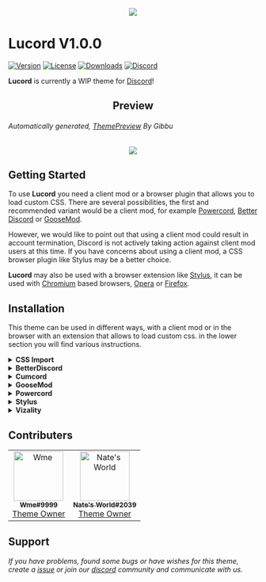<p align="center">
  <img src="https://media.discordapp.net/attachments/1004747971390361702/1011054772201193573/highres-text-logo.png">
</p>

# Lucord V1.0.0

[![Version](https://img.shields.io/github/manifest-json/v/WmeDiscord/Lucord?color=14071B&labelColor=2E343E&label=Version&logo=Github&style=for-the-badge)](.github/docs/changelog.md)
[![License](https://img.shields.io/github/license/WmeDiscord/Lucord?color=14071B&labelColor=2E343E&label=License&logo=Github&style=for-the-badge)](license)
[![Downloads](https://img.shields.io/github/downloads/WmeDiscord/Lucord/total?color=14071B&labelColor=2E343E&label=Downloads&logo=Github&style=for-the-badge)](https://github.com/WmeDiscord/Lucord/releases)
[![Discord](https://img.shields.io/discord/1010365335200874627?color=14071B&labelColor=2E343E&label=Discord&logo=Discord&logoColor=fff&style=for-the-badge)](https://discord.gg/FRKDn98rgv)

**Lucord** is currently a WIP theme for [Discord](https://discord.com)!

<h2 align="center">Preview</h2>   

###### Automatically generated, [ThemePreview](https://github.com/Gibbu/ThemePreview) By Gibbu   

<p align="center">
<img src="https://lucord.wmeluna.com/Assets/screenshot.png">
</p>
  
## Getting Started

To use **Lucord** you need a client mod or a browser plugin that allows you to load custom CSS. There are several possibilities, the first and recommended variant would be a client mod, for example [Powercord](https://github.com/powercord-org/powercord), [Better Discord](https://github.com/BetterDiscord/BetterDiscord) or [GooseMod](https://github.com/GooseMod/GooseMod).

However, we would like to point out that using a client mod could result in account termination, Discord is not actively taking action against client mod users at this time. If you have concerns about using a client mod, a CSS browser plugin like Stylus may be a better choice.

**Lucord** may also be used with a browser extension like [Stylus](https://github.com/openstyles/stylus), it can be used with [Chromium](https://github.com/chromium/chromium) based browsers, [Opera](https://addons.opera.com/en/extensions/details/stylus/) or [Firefox](https://addons.mozilla.org/de/firefox/addon/styl-us/).

## Installation

This theme can be used in different ways, with a client mod or in the browser with an extension that allows to load custom css. in the lower section you will find various instructions.

<!-- CSS Import -->
<details>
<summary><b>CSS Import</b></summary>

* **Step 1:** Copy the Import link:

* **Step 2:** Paste the code above your theme code or load it via Quick CSS.

```css
@import url("http://lucord.wmeluna.com/Clients/lucord.theme.css");
```
</details>

<!-- BetterDiscord -->
<details>
<summary><b>BetterDiscord</b></summary>

* **Step 1:** Go to [releases](https://github.com/WmeDiscord/Lucord/releases) tab of this repo.

* **Step 2:** Click on the `lucord.theme.css` file to download it.

* **Step 3:** Paste the downloaded file inside your **BetterDiscord**'s themes folder.
</details>

<!-- Cumcord -->
<details>
<summary><b>Cumcord</b></summary>

* **Step 1:** Install the [Cumstain](https://github.com/yellowsink/cc-plugins) plugin for Cumcord.

* **Step 2:** Open the new theme option which appears in the settings.

* **Step 3:** Install the theme with this link:
```
http://lucord.wmeluna.com/Clients/lucord.theme.css
```

* **Optional:** Add theme store repo link:
```
http://lucord.wmeluna.com
```
</details>

<!-- GooseMod -->
<details>
<summary><b>GooseMod</b></summary>

* **Step 1:** Go to the themes store in **GooseMod** and search for "**Lucord**".

* **Step 2:** Press the install button.
</details>

<!-- Powercord -->
<details>
<summary><b>Powercord</b></summary>

* **Step 1:** Open **Command Prompt** / **Terminal**

* **Step 2:** Paste the below code in your terminal:

```bash
cd powercord/src/Powercord/themes
```

```bash
git clone https://github.com/wmediscord/Lucord.git
```
</details>

<!-- Stylus -->
<details>
<summary><b>Stylus</b></summary>

* **Step 1:** Install the [**Stylus**](https://add0n.com/stylus.html) extension for [Chrome](https://chrome.google.com/webstore/detail/stylus/clngdbkpkpeebahjckkjfobafhncgmne) / [Firefox](https://addons.mozilla.org/en-US/firefox/addon/styl-us/) / [Opera](https://github.com/openstyles/stylus/wiki/Opera,-Outdated-Stylus).

* **Step 2:** After installing, head over to [this link](https://github.com/wmediscord/Lucord/releases/latest/download/Lucord.user.css).

* **Step 3:** Press the "**Install Style**" button.
</details>

<!-- Vizality -->
<details>
<summary><b>Vizality</b></summary>

* **Step 1:** Open **Command Prompt** / **Terminal**

* **Step 2:** Paste the below code in your terminal:

```bash
cd vizality/addons/themes && git clone http://lucord.wmeluna.com
```
</details>

## Contributers

<table align="center">
  <tr>
    <td align="center">
      <a href="https://discord.com/users/865632950443835392" title="Wme#9999">
        <img src="https://avatars.githubusercontent.com/u/46545277?v=4" width="100px;" alt="Wme"/>
        <br />
        <sub>
          <b>Wme#9999</b>
        </sub>
      </a>
      <br />
      <a href="https://github.com/WmeLuna" title="Theme Owner">Theme Owner</a>
      </td>
    <td align="center">
      <a href="https://discord.com/users/964617639454441484" title="Nate's World#2039">
        <img src="https://avatars.githubusercontent.com/u/103780769?s=400&u=a991190fcfabb67cf1fd01cdd720b0f84a5dd1a5&v=4" width="100px;" alt="Nate's World"/>
        <br />
        <sub>
          <b>Nate's World#2039</b>
        </sub>
      </a>
      <br />
      <a href="https://github.com/NatesWorld21" title="Theme Owner">Theme Owner</a>
    </td>
  </tr>
</table>

## Support

*If you have problems, found some bugs or have wishes for this theme, create a [issue](https://github.com/wmediscord/Lucord/issues) or join our [discord](https://discord.gg/https://discord.gg/FRKDn98rgv) community and communicate with us.*
